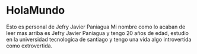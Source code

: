 # HolaMundo
Esto es personal de Jefry Javier Paniagua
Mi nombre como lo acaban de leer mas arriba es Jefry Javier Paniagua y tengo 20 años de edad, estudio en la universidad tecnologica de santiago y tengo una vida algo introvertida como extrovertida.
